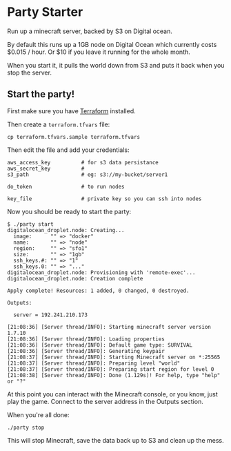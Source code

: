 # Party Starter
Run up a minecraft server, backed by S3 on Digital ocean.

By default this runs up a 1GB node on Digital Ocean which currently costs $0.015 / hour. Or $10 if you leave it running for the whole month.

When you start it, it pulls the world down from S3 and puts it back when you stop the server.

## Start the party!

First make sure you have [Terraform](http://www.terraform.io/) installed.

Then create a `terraform.tfvars` file:

    cp terraform.tfvars.sample terraform.tfvars

Then edit the file and add your credentials:

    aws_access_key          # for s3 data persistance
    aws_secret_key          #
    s3_path                 # eg: s3://my-bucket/server1

    do_token                # to run nodes

    key_file                # private key so you can ssh into nodes

Now you should be ready to start the party:

    $ ./party start
    digitalocean_droplet.node: Creating...
      image:      "" => "docker"
      name:       "" => "node"
      region:     "" => "sfo1"
      size:       "" => "1gb"
      ssh_keys.#: "" => "1"
      ssh_keys.0: "" => "..."
    digitalocean_droplet.node: Provisioning with 'remote-exec'...
    digitalocean_droplet.node: Creation complete

    Apply complete! Resources: 1 added, 0 changed, 0 destroyed.

    Outputs:

      server = 192.241.210.173

    [21:08:36] [Server thread/INFO]: Starting minecraft server version 1.7.10
    [21:08:36] [Server thread/INFO]: Loading properties
    [21:08:36] [Server thread/INFO]: Default game type: SURVIVAL
    [21:08:36] [Server thread/INFO]: Generating keypair
    [21:08:37] [Server thread/INFO]: Starting Minecraft server on *:25565
    [21:08:37] [Server thread/INFO]: Preparing level "world"
    [21:08:37] [Server thread/INFO]: Preparing start region for level 0
    [21:08:38] [Server thread/INFO]: Done (1.129s)! For help, type "help" or "?"

At this point you can interact with the Minecraft console, or you know, just play the game. Connect to the server address in the Outputs section.

When you're all done:

    ./party stop

This will stop Minecraft, save the data back up to S3 and clean up the mess.
